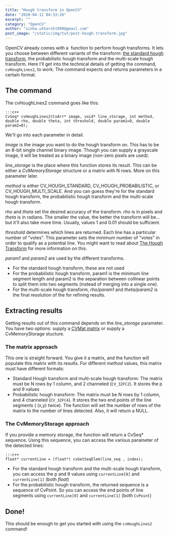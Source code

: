 ```yaml
---
title: "Hough transform in OpenCV"
date: "2010-04-11 04:33:26"
excerpt: ""
category: "OpenCV"
author: "sinha.utkarsh1990@gmail.com"
post_image: "/static/img/tut/post-hough-transform.jpg"
---
```

OpenCV already comes with a  function to perform hough transforms. It lets you choose between different variants of the transform: [the standard hough transform](/tutorials/the-hough-transform-basics/), the probabilistic hough transform and the multi-scale hough transform. Here I'll get into the technical details of getting the command, `cvHoughLines2`, to work. The command expects and returns parameters in a certain format. 

## The command

The cvHoughLines2 command goes like this: 
    
    :::c++
    CvSeq* cvHoughLines2(CvArr* image, void* line_storage, int method, double rho, double theta, int threshold, double param1=0, double param2=0);
    

We'll go into each parameter in detail.

_image_ is the image you want to do the hough transform on. This has to be an 8-bit single channel binary image. Though you can supply a grayscale image, it will be treated as a binary image (non-zero pixels are used).

_line_storage_ is the place where this function stores its result. This can be either a _CvMemoryStorage_ structure or a matrix with N rows. More on this parameter later.

_method_ is either CV_HOUGH_STANDARD, CV_HOUGH_PROBABILISTIC, or CV_HOUGH_MULTI_SCALE. And you can guess they're for the standard hough transform, the probabilistic hough transform and the multi-scale hough transform.

_rho_ and _theta_ set the desired accuracy of the transform. _rho_ is in pixels and _theta_ is in radians. The smaller the value, the better the transform will be... but it'll also take more time. Usually, values 1 and 0.01 should be sufficient.

_threshold_ determines which lines are returned. Each line has a particular number of "votes". This parameter sets the minimum number of "votes" in order to qualify as a potential line. You might want to read about [The Hough Transform](/tutorials/the-hough-transform/) for more information on this.

_param1_ and _param2_ are used by the different transforms. 

  * For the standard hough transform, these are not used
  * For the probabilistic hough transform, param1 is the minimum line segment length and param2 is the separation between collinear points to split them into two segments (instead of merging into a single one).
  * For the multi-scale hough transform, _rho/param1_ and _theta/param2_ is the final resolution of the for refining results.

## Extracting results

Getting results out of this command depends on the _line_storage_ parameter. You have two options: supply a [CVMat matrix](/tutorials/2d-matrices-with-cvmat-in-opencv/) or supply a CvMemoryStorage stucture. 

### The matrix approach

This one is straight forward. You give it a matrix, and the function will populate this matrix with its results. For different _method_ values, this matrix must have different formats: 

  * Standard Hough transform and multi-scale hough transform: The matrix must be N rows by 1 column, and 2 channeled (`CV_32FC2`). It stores the p and θ values
  * Probabilistic hough transform: The matrix must be N rows by 1 column, and 4 channeled (`CV_32FC4`). It stores the two end points of the line segments ( (x,y) twice).
The function will set the number of rows of the matrix to the number of lines detected. Also, it will return a NULL. 

### The CvMemoryStorage approach

If you provide a memory storage, the function will return a CvSeq* sequence. Using this sequence, you can access the various parameter of the detected lines: 
    
    :::c++
    float* currentLine = (float*) cvGetSeqElem(line_seq , index);

  * For the standard hough transform and the multi-scale hough transform, you can access the p and θ values using `currentLine[0]` and `currentLine[1]` (both _float_)
  * For the probabilistic hough transform, the returned sequence is a sequence of CvPoint. So you can access the end points of line segments using `currentLine[0]` and `currentLine[1]` (both `CvPoint`)

## Done!

This should be enough to get you started with using the `cvHoughLines2` command!
